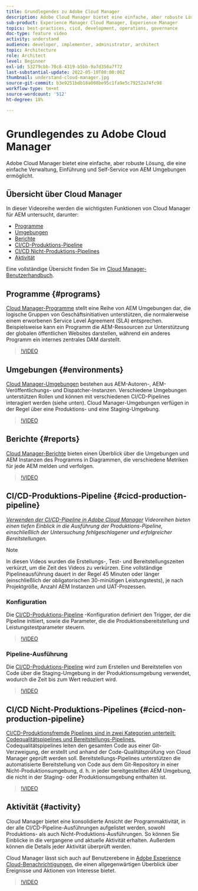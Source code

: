 ```yaml
---
title: Grundlegendes zu Adobe Cloud Manager
description: Adobe Cloud Manager bietet eine einfache, aber robuste Lösung, die eine einfache Verwaltung, Einführung und Self-Service von AEM Umgebungen ermöglicht.
sub-product: Experience Manager Cloud Manager, Experience Manager
topics: best-practices, cicd, development, operations, governance
doc-type: feature video
activity: understand
audience: developer, implementer, administrator, architect
topic: Architecture
role: Architect
level: Beginner
exl-id: 53279cbb-70c8-4319-b5bb-9a7d350a7f72
last-substantial-update: 2022-05-10T00:00:00Z
thumbnail: understand-cloud-manager.jpg
source-git-commit: b3e9251bdb18a008be95c1fa9e5c79252a74fc98
workflow-type: tm+mt
source-wordcount: '512'
ht-degree: 18%

---
```


# Grundlegendes zu Adobe Cloud Manager

Adobe Cloud Manager bietet eine einfache, aber robuste Lösung, die eine einfache Verwaltung, Einführung und Self-Service von AEM Umgebungen ermöglicht.

## Übersicht über Cloud Manager

In dieser Videoreihe werden die wichtigsten Funktionen von Cloud Manager für AEM untersucht, darunter:

* [Programme](#programs)
* [Umgebungen](#environments)
* [Berichte](#reports)
* [CI/CD-Produktions-Pipeline](#cicd-production-pipeline)
* [CI/CD Nicht-Produktions-Pipelines](#cicd-non-production-pipeline)
* [Aktivität](#activity)

Eine vollständige Übersicht finden Sie im [Cloud Manager-Benutzerhandbuch](https://experienceleague.adobe.com/docs/experience-manager-cloud-manager/content/introduction.html?lang=de).

## Programme {#programs}

[Cloud Manager-Programme](https://experienceleague.adobe.com/docs/experience-manager-cloud-manager/content/getting-started/program-setup.html) stellt eine Reihe von AEM Umgebungen dar, die logische Gruppen von Geschäftsinitiativen unterstützen, die normalerweise einem erworbenen Service Level Agreement (SLA) entsprechen. Beispielsweise kann ein Programm die AEM-Ressourcen zur Unterstützung der globalen öffentlichen Websites darstellen, während ein anderes Programm ein internes zentrales DAM darstellt.

>[!VIDEO](https://video.tv.adobe.com/v/26313?quality=12&learn=on)

## Umgebungen {#environments}

[Cloud Manager-Umgebungen](https://experienceleague.adobe.com/docs/experience-manager-cloud-manager/content/using/managing-environments.html) bestehen aus AEM-Autoren-, AEM-Veröffentlichungs- und Dispatcher-Instanzen. Verschiedene Umgebungen unterstützen Rollen und können mit verschiedenen CI/CD-Pipelines interagiert werden (siehe unten). Cloud Manager-Umgebungen verfügen in der Regel über eine Produktions- und eine Staging-Umgebung.

>[!VIDEO](https://video.tv.adobe.com/v/26318?quality=12&learn=on)

## Berichte {#reports}

[Cloud Manager-Berichte](https://experienceleague.adobe.com/docs/experience-manager-cloud-manager/content/using/monitoring-environments.html?lang=de) bieten einen Überblick über die Umgebungen und AEM Instanzen des Programms in Diagrammen, die verschiedene Metriken für jede AEM melden und verfolgen.

>[!VIDEO](https://video.tv.adobe.com/v/26315?quality=12&learn=on)

## CI/CD-Produktions-Pipeline {#cicd-production-pipeline}

*[Verwenden der CI/CD-Pipeline in Adobe Cloud Manager](./use-the-cicd-pipeline-in-cloud-manager-for-aem.md) Videoreihen bieten einen tiefen Einblick in die Ausführung der Produktions-Pipeline, einschließlich der Untersuchung fehlgeschlagener und erfolgreicher Bereitstellungen.*

>[!NOTE]
>
> In diesen Videos wurden die Erstellungs-, Test- und Bereitstellungszeiten verkürzt, um die Zeit des Videos zu verkürzen. Eine vollständige Pipelineausführung dauert in der Regel 45 Minuten oder länger (einschließlich der obligatorischen 30-minütigen Leistungstests), je nach Projektgröße, Anzahl AEM Instanzen und UAT-Prozessen.

### Konfiguration

Die [CI/CD-Produktions-Pipeline](https://experienceleague.adobe.com/docs/experience-manager-cloud-manager/content/using/pipelines/production-pipelines.html) -Konfiguration definiert den Trigger, der die Pipeline initiiert, sowie die Parameter, die die Produktionsbereitstellung und Leistungstestparameter steuern.

>[!VIDEO](https://video.tv.adobe.com/v/26314?quality=12&learn=on)

### Pipeline-Ausführung

Die [CI/CD-Produktions-Pipeline](https://experienceleague.adobe.com/docs/experience-manager-cloud-manager/content/using/code-deployment.html) wird zum Erstellen und Bereitstellen von Code über die Staging-Umgebung in der Produktionsumgebung verwendet, wodurch die Zeit bis zum Wert reduziert wird.

>[!VIDEO](https://video.tv.adobe.com/v/26317?quality=12&learn=on)

## CI/CD Nicht-Produktions-Pipelines {#cicd-non-production-pipeline}

[CI/CD-Produktionsfremde Pipelines sind in zwei Kategorien unterteilt: Codequalitätspipelines und Bereitstellungs-Pipelines. ](https://experienceleague.adobe.com/docs/experience-manager-cloud-manager/content/using/pipelines/production-pipelines.html) Codequalitätspipelines leiten den gesamten Code aus einer Git-Verzweigung, der erstellt und anhand der Code-Qualitätsprüfung von Cloud Manager geprüft werden soll. Bereitstellungs-Pipelines unterstützen die automatisierte Bereitstellung von Code aus dem Git-Repository in einer Nicht-Produktionsumgebung, d. h. in jeder bereitgestellten AEM Umgebung, die nicht in der Staging- oder Produktionsumgebung enthalten ist.

>[!VIDEO](https://video.tv.adobe.com/v/26316?quality=12&learn=on)

## Aktivität {#activity}

Cloud Manager bietet eine konsolidierte Ansicht der Programmaktivität, in der alle CI/CD-Pipeline-Ausführungen aufgelistet werden, sowohl Produktions- als auch Nicht-Produktions-Ausführungen. So können Sie Einblicke in die vergangene und aktuelle Aktivität erhalten. Außerdem können die Details jeder Aktivität überprüft werden.

Cloud Manager lässt sich auch auf Benutzerebene in [Adobe Experience Cloud-Benachrichtigungen](https://experienceleague.adobe.com/docs/experience-manager-cloud-manager/content/using/notifications.html), die einen allgegenwärtigen Überblick über Ereignisse und Aktionen von Interesse bietet.

>[!VIDEO](https://video.tv.adobe.com/v/26319?quality=12&learn=on)
